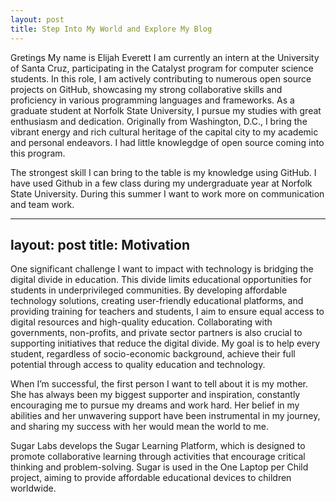 ```yaml
---
layout: post
title: Step Into My World and Explore My Blog
---
```


Gretings My name is Elijah Everett I am currently an intern at the University of Santa Cruz, participating in the Catalyst program for computer science students. In this role, I am actively contributing to numerous open source projects on GitHub, showcasing my strong collaborative skills and proficiency in various programming languages and frameworks. As a graduate student at Norfolk State University, I pursue my studies with great enthusiasm and dedication. Originally from Washington, D.C., I bring the vibrant energy and rich cultural heritage of the capital city to my academic and personal endeavors. I had little knowlegdge of open source coming into this program.

The strongest skill I can bring to the table is my knowledge using GitHub. I have used Github in a few class during my undergraduate year at Norfolk State University. During this summer I want to work more on communication and team work.

---
layout: post
title:  Motivation
---

One significant challenge I want to impact with technology is bridging the digital divide in education. This divide limits educational opportunities for students in underprivileged communities. By developing affordable technology solutions, creating user-friendly educational platforms, and providing training for teachers and students, I aim to ensure equal access to digital resources and high-quality education. Collaborating with governments, non-profits, and private sector partners is also crucial to supporting initiatives that reduce the digital divide. My goal is to help every student, regardless of socio-economic background, achieve their full potential through access to quality education and technology.

When I’m successful, the first person I want to tell about it is my mother. She has always been my biggest supporter and inspiration, constantly encouraging me to pursue my dreams and work hard. Her belief in my abilities and her unwavering support have been instrumental in my journey, and sharing my success with her would mean the world to me.

Sugar Labs develops the Sugar Learning Platform, which is designed to promote collaborative learning through activities that encourage critical thinking and problem-solving. Sugar is used in the One Laptop per Child  project, aiming to provide affordable educational devices to children worldwide.


